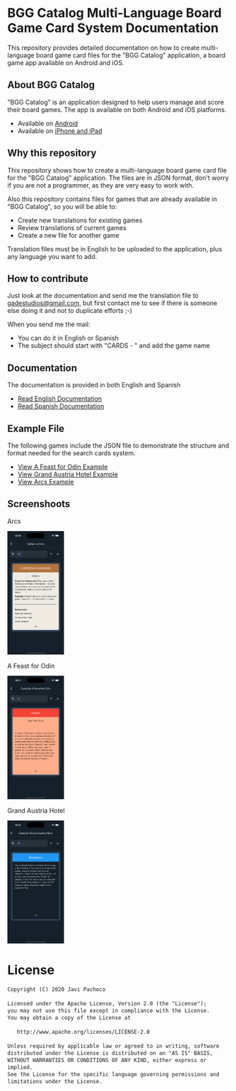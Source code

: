 # BGG Catalog Multi-Language Board Game Card System Documentation

This repository provides detailed documentation on how to create multi-language board game card files for the "BGG Catalog" application, a board game app available on Android and iOS.

## About BGG Catalog

"BGG Catalog" is an application designed to help users manage and score their board games. The app is available on both Android and iOS platforms.

- Available on [Android](https://bit.ly/3oYT9HU)
- Available on [iPhone and iPad](https://apple.co/3f9ARRG)

## Why this repository

This repository shows how to create a multi-language board game card file for the "BGG Catalog" application. The files are in JSON format, don't worry if you are not a programmer, as they are very easy to work with.

Also this repository contains files for games that are already available in "BGG Catalog", so you will be able to:

- Create new translations for existing games
- Review translations of current games
- Create a new file for another game

Translation files must be in English to be uploaded to the application, plus any language you want to add.

## How to contribute

Just look at the documentation and send me the translation file to gadestudios@gmail.com, but first contact me to see if there is someone else doing it and not to duplicate efforts ;-)

When you send me the mail:

- You can do it in English or Spanish
- The subject should start with "CARDS - " and add the game name

## Documentation

The documentation is provided in both English and Spanish

- [Read English Documentation](./en/index.md)
- [Read Spanish Documentation](./es/index.md)

## Example File

The following games include the JSON file to demonstrate the structure and format needed for the search cards system.

- [View A Feast for Odin Example](./games/search_cards_odin.json)
- [View Grand Austria Hotel Example](./games/search_cards_grand_hotel_austria.json)
- [View Arcs Example](./games/search_cards_arcs.json)

## Screenshoots

Arcs

<img alt="Arcs" src="https://raw.githubusercontent.com/javipacheco/multi-language-bg-card-system/refs/heads/main/images/arcs.png" width="128"/>

A Feast for Odin

<img alt="A Feast for Odin" src="https://raw.githubusercontent.com/javipacheco/multi-language-bg-card-system/refs/heads/main/images/odin.png" width="128"/>

Grand Austria Hotel

<img alt="Grand Austria Hotel" src="https://raw.githubusercontent.com/javipacheco/multi-language-bg-card-system/refs/heads/main/images/austria_hotel.png" width="128"/>

# License

    Copyright (C) 2020 Javi Pacheco

    Licensed under the Apache License, Version 2.0 (the "License");
    you may not use this file except in compliance with the License.
    You may obtain a copy of the License at

       http://www.apache.org/licenses/LICENSE-2.0

    Unless required by applicable law or agreed to in writing, software
    distributed under the License is distributed on an "AS IS" BASIS,
    WITHOUT WARRANTIES OR CONDITIONS OF ANY KIND, either express or implied.
    See the License for the specific language governing permissions and
    limitations under the License.
